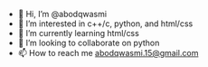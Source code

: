 - 👋 Hi, I’m @abodqwasmi
- 👀 I’m interested in c++/c, python, and html/css
- 🌱 I’m currently learning html/css
- 💞️ I’m looking to collaborate on python
- 📫 How to reach me abodqwasmi.15@gmail.com

<!---
abooaaw/abooaaw is a ✨ special ✨ repository because its `README.md` (this file) appears on your GitHub profile.
You can click the Preview link to take a look at your changes.
--->
